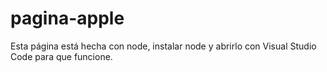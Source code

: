 # pagina-apple
Esta página está hecha con node, instalar node y abrirlo con Visual Studio Code para que funcione.
